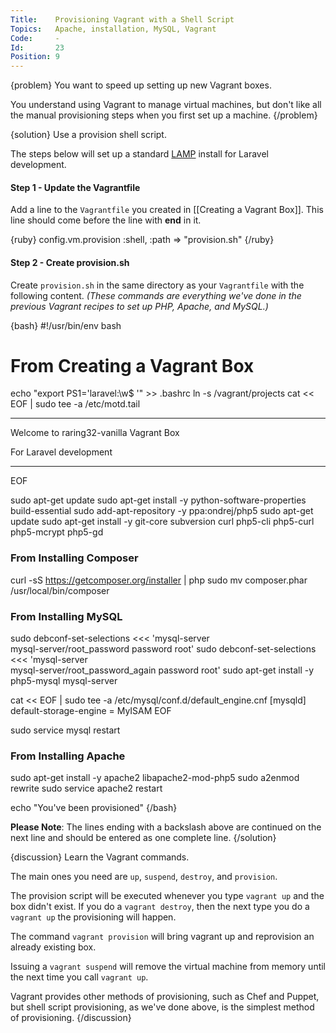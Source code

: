 ```yaml
---
Title:    Provisioning Vagrant with a Shell Script
Topics:   Apache, installation, MySQL, Vagrant
Code:     -
Id:       23
Position: 9
---
```


{problem}
You want to speed up setting up new Vagrant boxes.

You understand using Vagrant to manage virtual machines, but don't like all the manual provisioning steps when you first set up a machine.
{/problem}

{solution}
Use a provision shell script.

The steps below will set up a standard [LAMP](http://en.wikipedia.org/wiki/LAMP_%28software_bundle%29) install for Laravel development.

#### Step 1 - Update the Vagrantfile

Add a line to the `Vagrantfile` you created in [[Creating a Vagrant Box]]. This line should come before the line with **end** in it.

{ruby}
config.vm.provision :shell, :path => "provision.sh"
{/ruby}

#### Step 2 - Create provision.sh

Create `provision.sh` in the same directory as your `Vagrantfile` with the following content. _(These commands are everything we've done in the previous Vagrant recipes to set up PHP, Apache, and MySQL.)_

{bash}
#!/usr/bin/env bash

# From Creating a Vagrant Box

echo "export PS1='laravel:\w\$ '" >> .bashrc
ln -s /vagrant/projects
cat << EOF | sudo tee -a /etc/motd.tail
***************************************

Welcome to raring32-vanilla Vagrant Box

For Laravel development

***************************************
EOF

sudo apt-get update
sudo apt-get install -y python-software-properties build-essential
sudo add-apt-repository -y ppa:ondrej/php5
sudo apt-get update
sudo apt-get install -y git-core subversion curl php5-cli php5-curl \
 php5-mcrypt php5-gd

### From Installing Composer

curl -sS https://getcomposer.org/installer | php
sudo mv composer.phar /usr/local/bin/composer

### From Installing MySQL

sudo debconf-set-selections <<< 'mysql-server \
 mysql-server/root_password password root'
sudo debconf-set-selections <<< 'mysql-server \
 mysql-server/root_password_again password root'
sudo apt-get install -y php5-mysql mysql-server

cat << EOF | sudo tee -a /etc/mysql/conf.d/default_engine.cnf
[mysqld]
default-storage-engine = MyISAM
EOF

sudo service mysql restart

### From Installing Apache

sudo apt-get install -y apache2 libapache2-mod-php5
sudo a2enmod rewrite
sudo service apache2 restart

echo "You've been provisioned"
{/bash}

**Please Note**: The lines ending with a backslash above are continued on the next line and should be entered as one complete line.
{/solution}

{discussion}
Learn the Vagrant commands.

The main ones you need are `up`, `suspend`, `destroy`, and `provision`.

The provision script will be executed whenever you type `vagrant up` and the box didn't exist. If you do a `vagrant destroy`, then the next type you do a `vagrant up` the provisioning will happen.

The command `vagrant provision` will bring vagrant up and reprovision an already existing box.

Issuing a `vagrant suspend` will remove the virtual machine from memory until the next time you call `vagrant up`.

Vagrant provides other methods of provisioning, such as Chef and Puppet, but shell script provisioning, as we've done above, is the simplest method of provisioning.
{/discussion}
